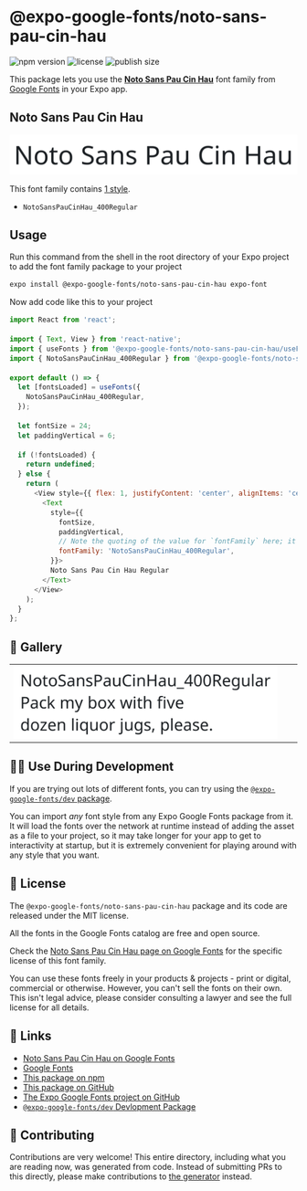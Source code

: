 # @expo-google-fonts/noto-sans-pau-cin-hau

![npm version](https://flat.badgen.net/npm/v/@expo-google-fonts/noto-sans-pau-cin-hau)
![license](https://flat.badgen.net/github/license/expo/google-fonts)
![publish size](https://flat.badgen.net/packagephobia/install/@expo-google-fonts/noto-sans-pau-cin-hau)

This package lets you use the [**Noto Sans Pau Cin Hau**](https://fonts.google.com/specimen/Noto+Sans+Pau+Cin+Hau) font family from [Google Fonts](https://fonts.google.com/) in your Expo app.

## Noto Sans Pau Cin Hau

![Noto Sans Pau Cin Hau](./font-family.png)

This font family contains [1 style](#-gallery).

- `NotoSansPauCinHau_400Regular`

## Usage

Run this command from the shell in the root directory of your Expo project to add the font family package to your project
```sh
expo install @expo-google-fonts/noto-sans-pau-cin-hau expo-font
```

Now add code like this to your project
```js
import React from 'react';

import { Text, View } from 'react-native';
import { useFonts } from '@expo-google-fonts/noto-sans-pau-cin-hau/useFonts';
import { NotoSansPauCinHau_400Regular } from '@expo-google-fonts/noto-sans-pau-cin-hau/400Regular';

export default () => {
  let [fontsLoaded] = useFonts({
    NotoSansPauCinHau_400Regular,
  });

  let fontSize = 24;
  let paddingVertical = 6;

  if (!fontsLoaded) {
    return undefined;
  } else {
    return (
      <View style={{ flex: 1, justifyContent: 'center', alignItems: 'center' }}>
        <Text
          style={{
            fontSize,
            paddingVertical,
            // Note the quoting of the value for `fontFamily` here; it expects a string!
            fontFamily: 'NotoSansPauCinHau_400Regular',
          }}>
          Noto Sans Pau Cin Hau Regular
        </Text>
      </View>
    );
  }
};

```

## 🔡 Gallery


||||
|-|-|-|
|![NotoSansPauCinHau_400Regular](.//400Regular/NotoSansPauCinHau_400Regular.ttf.png)||||


## 👩‍💻 Use During Development

If you are trying out lots of different fonts, you can try using the [`@expo-google-fonts/dev` package](https://github.com/expo/google-fonts/tree/master/font-packages/dev#readme).

You can import *any* font style from any Expo Google Fonts package from it. It will load the fonts
over the network at runtime instead of adding the asset as a file to your project, so it may take longer
for your app to get to interactivity at startup, but it is extremely convenient
for playing around with any style that you want.

## 📖 License

The `@expo-google-fonts/noto-sans-pau-cin-hau` package and its code are released under the MIT license.

All the fonts in the Google Fonts catalog are free and open source.

Check the [Noto Sans Pau Cin Hau page on Google Fonts](https://fonts.google.com/specimen/Noto+Sans+Pau+Cin+Hau) for the specific license of this font family.

You can use these fonts freely in your products & projects - print or digital, commercial or otherwise. However, you can't sell the fonts on their own. This isn't legal advice, please consider consulting a lawyer and see the full license for all details.

## 🔗 Links

- [Noto Sans Pau Cin Hau on Google Fonts](https://fonts.google.com/specimen/Noto+Sans+Pau+Cin+Hau)
- [Google Fonts](https://fonts.google.com/)
- [This package on npm](https://www.npmjs.com/package/@expo-google-fonts/noto-sans-pau-cin-hau)
- [This package on GitHub](https://github.com/expo/google-fonts/tree/master/font-packages/noto-sans-pau-cin-hau)
- [The Expo Google Fonts project on GitHub](https://github.com/expo/google-fonts)
- [`@expo-google-fonts/dev` Devlopment Package](https://github.com/expo/google-fonts/tree/master/font-packages/dev)

## 🤝 Contributing

Contributions are very welcome! This entire directory, including what you are reading now, was generated from code. Instead of submitting PRs to this directly, please make contributions to [the generator](https://github.com/expo/google-fonts/tree/master/packages/generator) instead.

